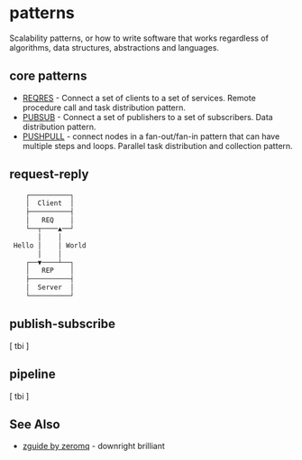 # patterns
Scalability patterns, or how to write software that works regardless of
algorithms, data structures, abstractions and languages.

## core patterns
- [REQRES](#request-reply) - Connect a set of clients to a set of services.
  Remote procedure call and task distribution pattern.
- [PUBSUB](#publish-subscribe) - Connect a set of publishers to a set of
  subscribers. Data distribution pattern.
- [PUSHPULL](#pipeline) - connect nodes in a fan-out/fan-in pattern that can
  have multiple steps and loops. Parallel task distribution and collection
  pattern.

## request-reply
```txt
    ┌──────────┐
    │  Client  │
    ├──────────┤
    │   REQ    │
    └──┬────▲──┘
       │    │
 Hello │    │ World
       │    │
    ┌──▼────┴──┐
    │   REP    │
    ├──────────┤
    │  Server  │
    └──────────┘
```

## publish-subscribe
[ tbi ]

## pipeline
[ tbi ]

## See Also
- [zguide by zeromq](http://zguide.zeromq.org/page:all) - downright brilliant
